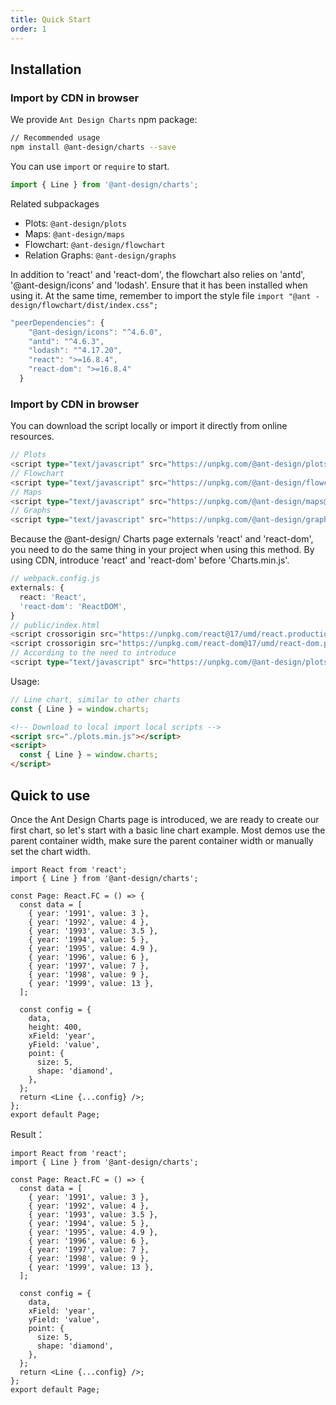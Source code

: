 ```yaml
---
title: Quick Start
order: 1
---
```


## Installation
### Import by CDN in browser

We provide `Ant Design Charts` npm package:

```bash
// Recommended usage
npm install @ant-design/charts --save
```

You can use `import` or `require` to start.

```ts
import { Line } from '@ant-design/charts';
```

Related subpackages
- Plots: `@ant-design/plots`
- Maps: `@ant-design/maps`
- Flowchart: `@ant-design/flowchart`
- Relation Graphs: `@ant-design/graphs`


In addition to 'react' and 'react-dom', the flowchart also relies on 'antd', '@ant-design/icons' and 'lodash'. Ensure that it has been installed when using it. At the same time, remember to import the style file `import "@ant - design/flowchart/dist/index.css"; `

```ts
"peerDependencies": {
    "@ant-design/icons": "^4.6.0",
    "antd": "^4.6.3",
    "lodash": "^4.17.20",
    "react": ">=16.8.4",
    "react-dom": ">=16.8.4"
  }
```

### Import by CDN in browser

You can download the script locally or import it directly from online resources.

```ts
// Plots 
<script type="text/javascript" src="https://unpkg.com/@ant-design/plots@latest/dist/plots.min.js"></script>
// Flowchart 
<script type="text/javascript" src="https://unpkg.com/@ant-design/flowchart@latest/dist/flowchart.min.js"></script>
// Maps 
<script type="text/javascript" src="https://unpkg.com/@ant-design/maps@latest/dist/maps.min.js"></script>
// Graphs 
<script type="text/javascript" src="https://unpkg.com/@ant-design/graphs@latest/dist/graphs.min.js"></script>
```

Because the @ant-design/ Charts page externals 'react' and 'react-dom', you need to do the same thing in your project when using this method. By using CDN, introduce 'react' and 'react-dom' before 'Charts.min.js'.

```ts
// webpack.config.js
externals: {
  react: 'React',
  'react-dom': 'ReactDOM',
}
// public/index.html
<script crossorigin src="https://unpkg.com/react@17/umd/react.production.min.js"></script>
<script crossorigin src="https://unpkg.com/react-dom@17/umd/react-dom.production.min.js"></script>
// According to the need to introduce
<script type="text/javascript" src="https://unpkg.com/@ant-design/plots@latest/dist/plots.min.js"></script>
```

Usage:

```ts
// Line chart, similar to other charts
const { Line } = window.charts;
```


```html
<!-- Download to local import local scripts -->
<script src="./plots.min.js"></script>
<script>
  const { Line } = window.charts;
</script>
```

## Quick to use

Once the Ant Design Charts page is introduced, we are ready to create our first chart, so let's start with a basic line chart example. Most demos use the parent container width, make sure the parent container width or manually set the chart width.

```tsx | pure
import React from 'react';
import { Line } from '@ant-design/charts';

const Page: React.FC = () => {
  const data = [
    { year: '1991', value: 3 },
    { year: '1992', value: 4 },
    { year: '1993', value: 3.5 },
    { year: '1994', value: 5 },
    { year: '1995', value: 4.9 },
    { year: '1996', value: 6 },
    { year: '1997', value: 7 },
    { year: '1998', value: 9 },
    { year: '1999', value: 13 },
  ];

  const config = {
    data,
    height: 400,
    xField: 'year',
    yField: 'value',
    point: {
      size: 5,
      shape: 'diamond',
    },
  };
  return <Line {...config} />;
};
export default Page;
```

Result：

```tsx
import React from 'react';
import { Line } from '@ant-design/charts';

const Page: React.FC = () => {
  const data = [
    { year: '1991', value: 3 },
    { year: '1992', value: 4 },
    { year: '1993', value: 3.5 },
    { year: '1994', value: 5 },
    { year: '1995', value: 4.9 },
    { year: '1996', value: 6 },
    { year: '1997', value: 7 },
    { year: '1998', value: 9 },
    { year: '1999', value: 13 },
  ];

  const config = {
    data,
    xField: 'year',
    yField: 'value',
    point: {
      size: 5,
      shape: 'diamond',
    },
  };
  return <Line {...config} />;
};
export default Page;
```